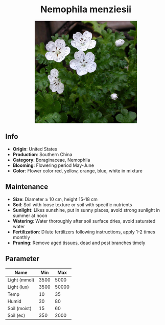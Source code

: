 <h1 align='center'>Nemophila menziesii</h1>
<p align="center">
    <img 
        align='center'
        width='320'
        src="../images/nemophila menziesii.png" 
        alt='Nemophila menziesii' />
</p>

## Info

 - **Origin**: United States
 - **Production**: Southern China
 - **Category**: Boraginaceae, Nemophila
 - **Blooming**: Flowering period May-June
 - **Color**: Flower color red, yellow, orange, blue, white in mixture

## Maintenance

 - **Size**: Diameter ≥ 10 cm, height 15-18 cm
 - **Soil**: Soil with loose texture or soil with specific nutrients
 - **Sunlight**: Likes sunshine, put in sunny places, avoid strong sunlight in summer at noon
 - **Watering**: Water thoroughly after soil surface dries, avoid saturated water
 - **Fertilization**: Dilute fertilizers following instructions, apply 1-2 times monthly
 - **Pruning**: Remove aged tissues, dead and pest branches timely

## Parameter

| Name         | Min  | Max   |
|--------------|------|-------|
| Light (mmol) | 3500 | 5000  |
| Light (lux)  | 3500 | 50000 |
| Temp         | 10    | 35    |
| Humid        | 30   | 80    |
| Soil (moist) | 15   | 60    |
| Soil (ec)    | 350  | 2000  |